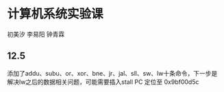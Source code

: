 # 计算机系统实验课

初美汐 李易阳 钟青霖

## 12.5

添加了addu、subu、or、xor、bne、jr、jal、sll、sw、lw十条命令，下一步是解决lw之后的数据相关问题，可能需要插入stall
PC 定位至 0x9bf00d5c
